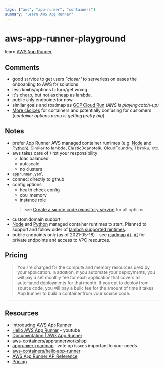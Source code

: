 ```yaml
---
tags: ["aws", "app-runner", "containers"]
summary: "learn AWS App Runner"
---
```


# aws-app-runner-playground

learn [AWS App Runner](https://aws.amazon.com/blogs/containers/introducing-aws-app-runner/)

## Comments

* good service to get users *"closer"* to serverless on eases the onboarding to AWS for solutions
* less knobs/options to turn/get wrong
* it's [cheap](https://aws.amazon.com/apprunner/pricing/), but not as cheap as lambda.
* public only endpoints for now
* similar goals and roadmap as [GCP Cloud Run](https://cloud.google.com/run) *(AWS is playing catch-up)*
* [More choices](https://twitter.com/jrhunt/status/1394797751880208384?s=20) for containers and potentially confusing for customers (*container options menu is getting pretty big*)
## Notes

* prefer App Runner AWS managed container runtimes (e.g. [Node](https://docs.aws.amazon.com/apprunner/latest/dg/service-source-code-nodejs.html) and [Python](https://docs.aws.amazon.com/apprunner/latest/dg/service-source-code-python.html)).  Similar to lambda, ElasticBeanstalk, CloudFoundry, Heroku, etc.
* aws takes care of / not your responsibility
    * load balanced
    * autoscale
    * no clusters
* `apprunner.yaml`
* connect directly to github
* config options
    * health check config
    * cpu, memory
    * instance role
    > see [Create a source code repository service](https://docs.aws.amazon.com/apprunner/latest/api/API_CreateService.html#API_CreateService_Example_1) for all options
* custom domain support
* [Node](https://docs.aws.amazon.com/apprunner/latest/dg/service-source-code-nodejs.html) and [Python](https://docs.aws.amazon.com/apprunner/latest/dg/service-source-code-python.html) managed container runtimes to start.  Planned to support and follow order of [lambda supported runtimes](https://docs.aws.amazon.com/lambda/latest/dg/lambda-runtimes.html).
* public endpoints only (as of 2021-05-18) - see [roadmap](https://github.com/aws/apprunner-roadmap/projects/1) [`#1`](https://github.com/aws/apprunner-roadmap/issues/1), [`#2`](https://github.com/aws/apprunner-roadmap/issues/2) for private endpoints and access to VPC resources.

## Pricing

> You are charged for the compute and memory resources used by your application. In addition, if you automate your deployments, you will pay a set monthly fee for each application that covers all automated deployments for that month. If you opt to deploy from source code, you will pay a build fee for the amount of time it takes App Runner to build a container from your source code.

---
## Resources

* [Introducing AWS App Runner](https://aws.amazon.com/blogs/containers/introducing-aws-app-runner/)
* [Hello AWS App Runner](https://www.youtube.com/watch?v=HJsULvSJWes) - youtube
* [Documentation | AWS App Runner](https://docs.aws.amazon.com/apprunner/latest/dg/what-is-apprunner.html)
* [aws-containers/apprunnerworkshop](https://github.com/aws-containers/apprunnerworkshop)
* [apprunner-roadmap](https://github.com/aws/apprunner-roadmap/projects/1) - vote up issues important to your needs
* [aws-containers/hello-app-runner](https://github.com/aws-containers/hello-app-runner)
* [AWS App Runner API Reference](https://docs.aws.amazon.com/apprunner/latest/api/Welcome.html)
* [Pricing](https://aws.amazon.com/apprunner/pricing/)
